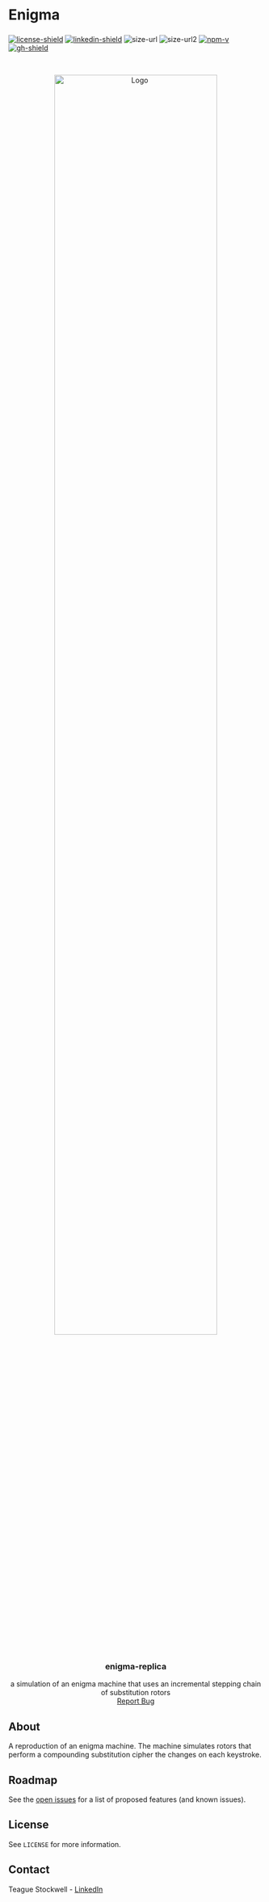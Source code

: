 # Enigma

### 

[![license-shield]][license-url] [![linkedin-shield]][linkedin-url] ![size-url] ![size-url2] [![npm-v]][npm-url] [![gh-shield]][gh-url]

[license-shield]: https://img.shields.io/github/license/teaguestockwell/enigma-replica.svg

[license-url]: https://github.com/teaguestockwell/enigma-replica/blob/master/LICENSE

[linkedin-shield]: https://img.shields.io/badge/-LinkedIn-black.svg?logo=linkedin&colorB=555

[linkedin-url]: https://www.linkedin.com/in/teague-stockwell/

[size-url]: https://img.shields.io/bundlephobia/minzip/enigma-replica

[size-url2]: https://img.shields.io/bundlephobia/min/enigma-replica

[npm-v]: https://img.shields.io/npm/v/enigma-replica

[npm-url]: https://www.npmjs.com/package/enigma-replica

[gh-shield]: https://img.shields.io/badge/-GitHub-black.svg?logo=github&colorB=555

[gh-url]: https://github.com/teaguestockwell/enigma-replica

<!-- PROJECT LOGO -->
<br />
<p align="center">
  <a href="https://github.com/teaguestockwell/enigma-replica">
    <img src="https://user-images.githubusercontent.com/71202372/168745417-38bf0800-2be0-45b6-9e20-9e99233cb7d6.jpeg" alt="Logo" width="80%" >
  </a>

  <h3 align="center">enigma-replica</h3>

  <p align="center">
    a simulation of an enigma machine that uses an incremental stepping chain of substitution rotors
    <br />
    <a href="https://github.com/teaguestockwell/enigma-replica/issues">Report Bug</a>
  </p>
</p>

## About
A reproduction of an enigma machine. The machine simulates rotors that perform a compounding substitution cipher the changes on each keystroke.
   
## Roadmap

See the [open issues](https://github.com/tsappdevelopment/enigma-replica/issues) for a list of proposed features (and known issues).

## License

See `LICENSE` for more information.

## Contact

Teague Stockwell - [LinkedIn](https://www.linkedin.com/in/teague-stockwell)